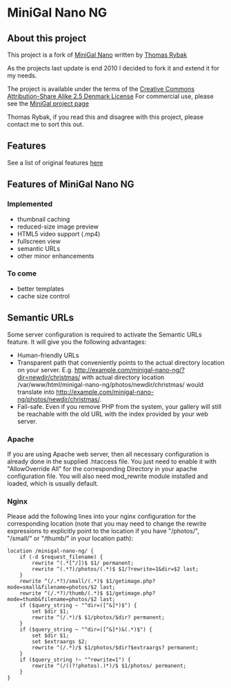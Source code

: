 # MiniGal Nano NG

## About this project
This project is a fork of [MiniGal Nano](http://www.minigal.dk/minigal-nano.html "MiniGal Nano by Thomas Rybak") written by [Thomas Rybak](http://www.minigal.dk/)

As the projects last update is end 2010 I decided to fork it and extend it for my needs.

The project is available under the terms of the [Creative Commons Attribution-Share Alike 2.5 Denmark License](http://creativecommons.org/licenses/by-sa/2.5/)
For commercial use, please see the [MiniGal project page](http://www.minigal.dk/commercial-license.html)

Thomas Rybak, if you read this and disagree with this project, please contact me to sort this out.


## Features
See a list of original features [here](http://www.minigal.dk/minigal-nano.html)


## Features of MiniGal Nano NG

### Implemented
* thumbnail caching
* reduced-size image preview
* HTML5 video support (.mp4)
* fullscreen view
* semantic URLs
* other minor enhancements

### To come
* better templates
* cache size control

## Semantic URLs

Some server configuration is required to activate the Semantic URLs feature. It will give you the following advantages:
* Human-friendly URLs
* Transparent path that conveniently points to the actual directory location on your server. E.g. http://example.com/minigal-nano-ng/?dir=newdir/christmas/ with actual directory location /var/www/html/minigal-nano-ng/photos/newdir/christmas/ would translate into http://example.com/minigal-nano-ng/photos/newdir/christmas/.
* Fail-safe. Even if you remove PHP from the system, your gallery will still be reachable with the old URL with the index provided by your web server.

### Apache

If you are using Apache web server, then all necessary configuration is already done in the supplied .htaccess file. You just need to enable it with "AllowOverride All" for the corresponding Directory in your apache configuration file. You will also need mod_rewrite module installed and loaded, which is usually default.

### Nginx

Please add the following lines into your nginx configuration for the corresponding location (note that you may need to change the rewrite expressions to explicitly point to the location if you have "/photos/", "/small/" or "/thumb/" in your location path):

	location /minigal-nano-ng/ {
		if (-d $request_filename) {
			rewrite ^(.*[^/])$ $1/ permanent;
			rewrite ^(.*?)/photos/(.*)$ $1/?rewrite=1&dir=$2 last;
		}
		rewrite ^(/.*?)/small/(.*)$ $1/getimage.php?mode=small&filename=photos/$2 last;
		rewrite ^(/.*?)/thumb/(.*)$ $1/getimage.php?mode=thumb&filename=photos/$2 last;
		if ($query_string ~ "^dir=([^&]*)$") {
			set $dir $1;
			rewrite ^(/.*)/$ $1/photos/$dir? permanent;
		}
		if ($query_string ~ "^dir=([^&]*)&(.*)$") {
			set $dir $1;
			set $extraargs $2;
			rewrite ^(/.*)/$ $1/photos/$dir?$extraargs? permanent;
		}
		if ($query_string !~ "^rewrite=1") {
			rewrite ^(/((?!photos).)*)/$ $1/photos/ permanent;
		}
	}
